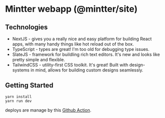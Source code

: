 # Mintter webapp (@mintter/site)

## Technologies

- NextJS - gives you a really nice and easy platform for building React apps, with many handy things like hot reload out of the box.
- TypeScript - types are great! I'm too old for debugging type issues.
- SlateJS - framework for buildling rich text editors. It's new and looks like pretty simple and flexible.
- TailwindCSS - utility-first CSS toolkit. It's great! Built with design-systems in mind, allows for building custom designs seamlessly.

## Getting Started

```shell
yarn install
yarn run dev
```

<!-- ## Build

```shell
# yarn release
git push --follow-tags
``` -->

deploys are manage by this [Github Action](../.github/workflows/deploy-frontend.yml).
